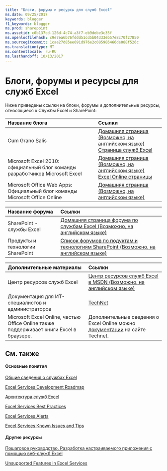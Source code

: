 ```yaml
---
title: "Блоги, форумы и ресурсы для служб Excel"
ms.date: 09/25/2017
keywords: blogger
f1_keywords: blogger
ms.prod: sharepoint
ms.assetid: c0b137cd-126d-4c74-a3f7-eb9debe3c35f
ms.openlocfilehash: c9e7ea6b76fddd51cd5b04333eb57e8c70f27850
ms.sourcegitcommit: 1cae27d85ee691d976e2c085986466de088f526c
ms.translationtype: MT
ms.contentlocale: ru-RU
ms.lasthandoff: 10/13/2017
---
```

# <a name="excel-services-blogs-forums-and-resources"></a>Блоги, форумы и ресурсы для служб Excel

Ниже приведены ссылки на блоки, форумы и дополнительные ресурсы, относящиеся к Службы Excel и SharePoint:
  
    
    



|**Название блога**|**Ссылки**|
|:-----|:-----|
|Cum Grano Salis  <br/> | [Домашняя страница (Возможно, на английском языке)](http://blogs.msdn.com/cumgranosalis/) <br/>  [Страница служб Excel](http://blogs.msdn.com/cumgranosalis/archive/category/12700.aspx) <br/> |
|Microsoft Excel 2010: официальный блог команды разработчиков Microsoft Excel  <br/> | [Домашняя страница (Возможно, на английском языке)](http://blogs.msdn.com/excel) <br/>  [Excel Online страницы](http://blogs.msdn.com/excel/archive/2010/01/21/collaborative-editing-using-excel-web-app.aspx) <br/> |
|Microsoft Office Web Apps: Официальный блог команды Microsoft Office Online  <br/> | [Домашняя страница (Возможно, на английском языке)](http://blogs.msdn.com/officewebapps/default.aspx) <br/> |
   


|**Название форума**|**Ссылки**|
|:-----|:-----|
|SharePoint - службы Excel  <br/> | [Домашняя страница форума по службам Excel (Возможно, на английском языке)](http://social.msdn.microsoft.com/Forums/en-US/sharepointexcel/threads) <br/> |
|Продукты и технологии SharePoint  <br/> | [Список форумов по подуктам и технологиям SharePoint (Возможно, на английском языке)](http://social.msdn.microsoft.com/forums/en-US/category/sharepoint) <br/> |
   


|**Дополнительные материалы**|**Ссылки**|
|:-----|:-----|
|Центр ресурсов служб Excel  <br/> | [Центр ресурсов служб Excel в MSDN (Возможно, на английском языке)](http://msdn.microsoft.com/en-us/office/bb203828.aspx) <br/> |
|Документация для ИТ-специалистов и администраторов  <br/> | [TechNet](http://technet.microsoft.com/en-us/library/ee424401%28office.14%29.aspx) <br/> |
|Microsoft Excel Online, частью Office Online также поддерживает книги Excel в браузере.  <br/> |Дополнительные сведения о Excel Online можно  [документации](https://technet.microsoft.com/en-us/library/ee855124.aspx) на сайте Technet. <br/> |
   

## <a name="see-also"></a>См. также


#### <a name="concepts"></a>Основные понятия


  
    
    
 [Общие сведения о службах Excel](excel-services-overview.md)
  
    
    
 [Excel Services Development Roadmap](excel-services-development-roadmap.md)
  
    
    
 [Архитектура служб Excel](excel-services-architecture.md)
  
    
    
 [Excel Services Best Practices](excel-services-best-practices.md)
  
    
    
 [Excel Services Alerts](excel-services-alerts.md)
  
    
    
 [Excel Services Known Issues and Tips](excel-services-known-issues-and-tips.md)
#### <a name="other-resources"></a>Другие ресурсы


  
    
    
 [Пошаговое руководство. Разработка настраиваемого приложения с помощью веб-служб Excel](walkthrough-developing-a-custom-application-using-excel-web-services.md)
  
    
    
 [Unsupported Features in Excel Services](http://msdn.microsoft.com/library/5868e672-4786-4fed-9168-07ff538f6f5c%28Office.15%29.aspx)
